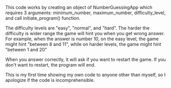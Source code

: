 This code works by creating an object of NumberGuessingApp which requires 3 arguments: minimum_number, maximum_number, difficulty_level, and call initiate_program() function.

The difficulty levels are "easy", "normal", and "hard".
The harder the difficulty is wider range the game will hint you when you get wrong answer.
For example, when the answer is number 10, on the easy level, the game might hint "between 8 and 11", while on harder levels, the game might hint "between 1 and 20"

When you answer correctly, it will ask if you want to restart the game. If you don't want to restart, the program will end.

This is my first time showing my own code to anyone other than myself, so I apologize if the code is incomprehensible.
